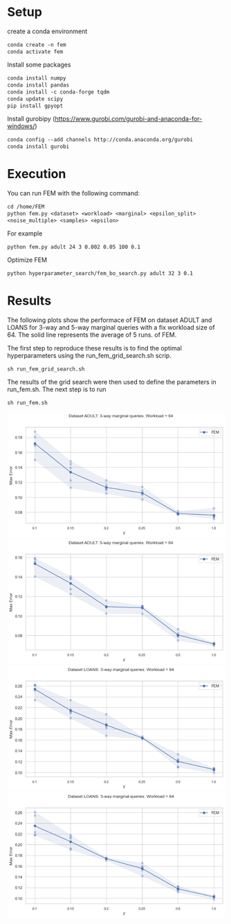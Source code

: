 # Setup 
create a conda environment 
````
conda create -n fem
conda activate fem
````
Install some packages 
```
conda install numpy 
conda install pandas
conda install -c conda-forge tqdm
conda update scipy
pip install gpyopt
```

Install gurobipy (https://www.gurobi.com/gurobi-and-anaconda-for-windows/)
````
conda config --add channels http://conda.anaconda.org/gurobi
conda install gurobi
````

# Execution
You can run FEM with the following command:
```
cd /home/FEM
python fem.py <dataset> <workload> <marginal> <epsilon_split> <noise_multiple> <samples> <epsilon> 
```
For example
````
python fem.py adult 24 3 0.002 0.05 100 0.1
````

Optimize FEM
````
python hyperparameter_search/fem_bo_search.py adult 32 3 0.1
````

# Results
The following plots show the performace of FEM on dataset 
ADULT and LOANS for 3-way and 5-way marginal queries with a fix workload size of 64.
The solid line represents the average of 5 runs. 
of FEM. 

The first step to reproduce these results is to find the optimal hyperparameters 
using the run_fem_grid_search.sh scrip.
```
sh run_fem_grid_search.sh
```

The results of the grid search were then used to define the parameters in run_fem.sh.
The next step is to run
```
sh run_fem.sh
```


![alt text](images/ADULT_64_3.png)
![alt text](images/ADULT_64_5.png)
![alt text](images/LOANS_64_3.png)
![alt text](images/LOANS_64_5.png)
